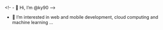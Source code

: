 <!- - 👋 Hi, I’m @ky90 -->
- 👀 I’m interested in web and mobile development, cloud computing and machine learning ...
<!-- - 🌱 I’m currently learning ... -->
<!-- - 💞️ I’m looking to collaborate on ... -->
<!-- -📫 How to reach me ... -->

<!---
ky90/ky90 is a ✨ special ✨ repository because its `README.md` (this file) appears on your GitHub profile.
You can click the Preview link to take a look at your changes.
--->
